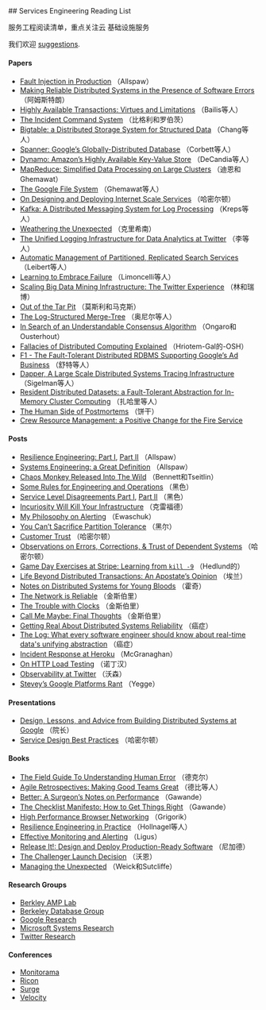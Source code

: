 <div class="github-widget" data-repo="mmcgrana/services-engineering"></div>
## Services Engineering Reading List

服务工程阅读清单，重点关注云
基础设施服务

我们欢迎 [suggestions](https://github.com/mmcgrana/services-engineering/blob/master/CONTRIBUTING.md).

#### Papers

* [Fault Injection in Production](http://queue.acm.org/detail.cfm?id=2353017) （Allspaw）
* [Making Reliable Distributed Systems in the Presence of Software Errors](http://www.erlang.org/download/armstrong_thesis_2003.pdf) （阿姆斯特朗）
* [Highly Available Transactions: Virtues and Limitations](http://www.bailis.org/papers/hat-vldb2014.pdf) （Bailis等人）
* [The Incident Command System](http://www.high-reliability.org/files/The_Incident_Command_System.pdf) （比格利和罗伯茨）
* [Bigtable: a Distributed Storage System for Structured Data](http://www.read.seas.harvard.edu/~kohler/class/cs239-w08/chang06bigtable.pdf) （Chang等人）
* [Spanner: Google’s Globally-Distributed Database](http://research.google.com/archive/spanner-osdi2012.pdf) （Corbett等人）
* [Dynamo: Amazon’s Highly Available Key-Value Store](http://www.read.seas.harvard.edu/~kohler/class/cs239-w08/decandia07dynamo.pdf) （DeCandia等人）
* [MapReduce: Simplified Data Processing on Large Clusters](http://research.google.com/archive/mapreduce-osdi04.pdf) （迪恩和Ghemawat）
* [The Google File System](http://research.google.com/archive/gfs-sosp2003.pdf) （Ghemawat等人）
* [On Designing and Deploying Internet Scale Services](http://mvdirona.com/jrh/talksAndPapers/JamesRH_Lisa.pdf) （哈密尔顿）
* [Kafka: A Distributed Messaging System for Log Processing](http://research.microsoft.com/en-us/UM/people/srikanth/netdb11/netdb11papers/netdb11-final12.pdf) （Kreps等人）
* [Weathering the Unexpected](http://queue.acm.org/detail.cfm?id=2371516) （克里希南）
* [The Unified Logging Infrastructure for Data Analytics at Twitter](http://vldb.org/pvldb/vol5/p1771_georgelee_vldb2012.pdf) （李等人）
* [Automatic Management of Partitioned, Replicated Search Services](http://citeseerx.ist.psu.edu/viewdoc/download?doi=10.1.1.222.1862&rep=rep1&type=pdf) （Leibert等人）
* [Learning to Embrace Failure](http://best.dtu.dk/SC13/p20-casestudy.pdf) （Limoncelli等人）
* [Scaling Big Data Mining Infrastructure: The Twitter Experience](http://www.kdd.org/sites/default/files/issues/14-2-2012-12/V14-02-02-Lin.pdf) （林和瑞博）
* [Out of the Tar Pit](http://shaffner.us/cs/papers/tarpit.pdf) （莫斯利和马克斯）
* [The Log-Structured Merge-Tree](http://www.cs.umb.edu/~poneil/lsmtree.pdf) （奥尼尔等人）
* [In Search of an Understandable Consensus Algorithm](https://ramcloud.stanford.edu/wiki/download/attachments/11370504/raft.pdf) （Ongaro和Ousterhout）
* [Fallacies of Distributed Computing Explained](http://www.rgoarchitects.com/Files/fallacies.pdf) （Hriotem-Gal的-OSH）
* [F1 - The Fault-Tolerant Distributed RDBMS Supporting Google’s Ad Business](http://research.google.com/pubs/archive/38125.pdf) （舒特等人）
* [Dapper, A Large Scale Distributed Systems Tracing Infrastructure](http://research.google.com/pubs/archive/36356.pdf) （Sigelman等人）
* [Resident Distributed Datasets: a Fault-Tolerant Abstraction for In-Memory Cluster Computing](https://www.usenix.org/system/files/conference/nsdi12/nsdi12-final138.pdf) （扎哈里等人）
* [The Human Side of Postmortems](https://docs.google.com/file/d/0Byl4UKRYLErDVlJMNDNjaThiR2M/edit) （饼干）
* [Crew Resource Management: a Positive Change for the Fire Service](http://www.iaff.org/06news/NearMissKit/6.%20Crew%20Resource%20Management/CRM.pdf)


#### Posts

* [Resilience Engineering: Part I](http://www.kitchensoap.com/2011/04/07/resilience-engineering-part-i/), [Part II](http://www.kitchensoap.com/2012/06/18/resilience-engineering-part-ii-lenses/) （Allspaw）
* [Systems Engineering: a Great Definition](http://www.kitchensoap.com/2011/07/18/systems-engineering-great-definition/) （Allspaw）
* [Chaos Monkey Released Into The Wild](http://techblog.netflix.com/2012/07/chaos-monkey-released-into-wild.html) （Bennett和Tseitlin）
* [Some Rules for Engineering and Operations](http://blog.b3k.us/2012/01/24/some-rules.html) （黑色）
* [Service Level Disagreements Part I](http://blog.b3k.us/2009/07/15/service-level-disagreements.html), [Part II](http://blog.b3k.us/2009/07/16/service-level-disagreements-2.html) （黑色）
* [Incuriosity Will Kill Your Infrastructure](http://yellerapp.com/posts/2015-03-16-incuriosity-killed-the-infrastructure.html) （克雷福德）
* [My Philosophy on Alerting](https://docs.google.com/document/d/199PqyG3UsyXlwieHaqbGiWVa8eMWi8zzAn0YfcApr8Q/edit#heading=h.whsaboyw21nk) （Ewaschuk）
* [You Can’t Sacrifice Partition Tolerance](http://codahale.com/you-cant-sacrifice-partition-tolerance/) （黑尔）
* [Customer Trust](http://perspectives.mvdirona.com/2013/01/15/CustomerTrust.aspx) （哈密尔顿）
* [Observations on Errors, Corrections, & Trust of Dependent Systems](http://perspectives.mvdirona.com/2012/02/26/ObservationsOnErrorsCorrectionsTrustOfDependentSystems.aspx) （哈密尔顿）
* [Game Day Exercises at Stripe: Learning from `kill -9`](https://stripe.com/blog/game-day-exercises-at-stripe) （Hedlund的）
* [Life Beyond Distributed Transactions: An Apostate’s Opinion](http://cs.brown.edu/courses/cs227/archives/2012/papers/weaker/cidr07p15.pdf) （埃兰）
* [Notes on Distributed Systems for Young Bloods](http://www.somethingsimilar.com/2013/01/14/notes-on-distributed-systems-for-young-bloods/) （霍奇）
* [The Network is Reliable](http://aphyr.com/posts/288-the-network-is-reliable) （金斯伯里）
* [The Trouble with Clocks](http://aphyr.com/posts/299-the-trouble-with-timestamps) （金斯伯里）
* [Call Me Maybe: Final Thoughts](http://aphyr.com/posts/286-call-me-maybe-final-thoughts) （金斯伯里）
* [Getting Real About Distributed Systems Reliability](http://blog.empathybox.com/post/19574936361/getting-real-about-distributed-system-reliability) （癌症）
* [The Log: What every software engineer should know about real-time data's unifying abstraction](http://engineering.linkedin.com/distributed-systems/log-what-every-software-engineer-should-know-about-real-time-datas-unifying) （癌症）
* [Incident Response at Heroku](https://blog.heroku.com/archives/2014/5/9/incident-response-at-heroku) （McGranaghan）
* [On HTTP Load Testing](http://www.mnot.net/blog/2011/05/18/http_benchmark_rules) （诺丁汉）
* [Observability at Twitter](https://blog.twitter.com/2013/observability-at-twitter) （沃森）
* [Stevey’s Google Platforms Rant](https://plus.google.com/112678702228711889851/posts/eVeouesvaVX) （Yegge）

#### Presentations

* [Design, Lessons, and Advice from Building Distributed Systems at Google](http://www.cs.cornell.edu/projects/ladis2009/talks/dean-keynote-ladis2009.pdf) （院长）
* [Service Design Best Practices](http://www.mvdirona.com/jrh/TalksAndPapers/JamesHamilton_POA20090226.pdf) （哈密尔顿）

#### Books

* [The Field Guide To Understanding Human Error](http://www.amazon.com/Field-Guide-Understanding-Human-Error/dp/0754648265) （德克尔）
* [Agile Retrospectives: Making Good Teams Great](http://www.amazon.com/Agile-Retrospectives-Making-Teams-Great/dp/0977616649) （德比等人）
* [Better: A Surgeon’s Notes on Performance](http://www.amazon.com/dp/0312427654) （Gawande）
* [The Checklist Manifesto: How to Get Things Right](http://www.amazon.com/The-Checklist-Manifesto-ebook/dp/B0030V0PEW) （Gawande）
* [High Performance Browser Networking](http://chimera.labs.oreilly.com/books/1230000000545/index.html) （Grigorik）
* [Resilience Engineering in Practice](http://www.amazon.com/Resilience-Engineering-Practice-Ashgate-Studies/dp/1409410358/) （Hollnagel等人）
* [Effective Monitoring and Alerting](http://www.amazon.com/Effective-Monitoring-Alerting-For-Operations/dp/1449333524) （Ligus）
* [Release It!: Design and Deploy Production-Ready Software](http://www.amazon.com/Release-It-Production-Ready-Pragmatic-Programmers/dp/0978739213) （尼加德）
* [The Challenger Launch Decision](http://www.amazon.com/The-Challenger-Launch-Decision-Technology/dp/0226851761) （沃恩）
* [Managing the Unexpected](http://www.amazon.com/gp/product/B004IK9U4U) （Weick和Sutcliffe）

#### Research Groups

* [Berkley AMP Lab](https://amplab.cs.berkeley.edu/)
* [Berkeley Database Group](http://db.cs.berkeley.edu/w/)
* [Google Research](http://research.google.com/)
* [Microsoft Systems Research](http://research.microsoft.com/en-US/groups/sr/default.aspx)
* [Twitter Research](https://engineering.twitter.com/research)

#### Conferences

* [Monitorama](http://monitorama.com/)
* [Ricon](http://ricon.io/)
* [Surge](http://surge.omniti.com/)
* [Velocity](http://velocityconf.com/)
